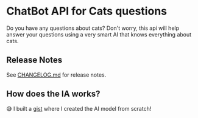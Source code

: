 # ChatBot API for Cats questions

Do you have any questions about cats? Don't worry, this api will help answer
your questions using a very smart AI that knows everything about cats.

## Release Notes

See [CHANGELOG.md](CHANGELOG.md) for release notes.

## How does the IA works?

:sweat_smile: I built a
[gist](https://gist.github.com/igormcsouza/c8ec7f56de42c782ee2e82b7e96eb99b)
where I created the AI model from scratch!
